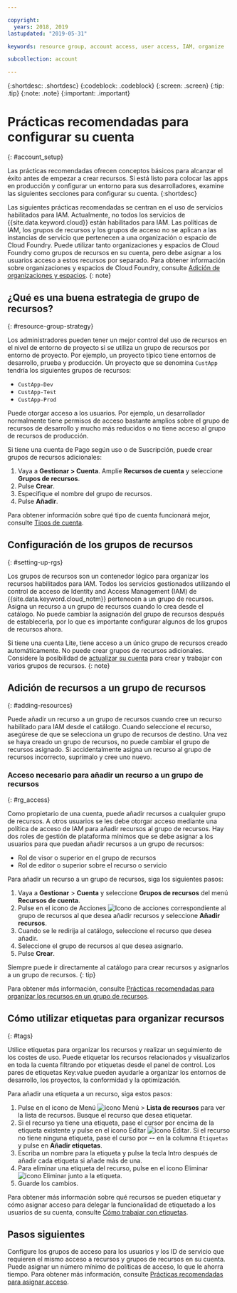 ```yaml
---

copyright:
  years: 2018, 2019
lastupdated: "2019-05-31"

keywords: resource group, account access, user access, IAM, organize

subcollection: account

---
```


{:shortdesc: .shortdesc}
{:codeblock: .codeblock}
{:screen: .screen}
{:tip: .tip}
{:note: .note}
{:important: .important}


# Prácticas recomendadas para configurar su cuenta
{: #account_setup}

Las prácticas recomendadas ofrecen conceptos básicos para alcanzar el éxito antes de empezar a crear recursos. Si está listo para colocar las apps en producción y configurar un entorno para sus desarrolladores, examine las siguientes secciones para configurar su cuenta.
{:shortdesc}

Las siguientes prácticas recomendadas se centran en el uso de servicios habilitados para IAM. Actualmente, no todos los servicios de {{site.data.keyword.cloud}} están habilitados para IAM. Las políticas de IAM, los grupos de recursos y los grupos de acceso no se aplican a las instancias de servicio que pertenecen a una organización o espacio de Cloud Foundry. Puede utilizar tanto organizaciones y espacios de Cloud Foundry como grupos de recursos en su cuenta, pero debe asignar a los usuarios acceso a estos recursos por separado. Para obtener información sobre organizaciones y espacios de Cloud Foundry, consulte [Adición de organizaciones y espacios](/docs/account?topic=account-orgsspacesusers).
{: note}

## ¿Qué es una buena estrategia de grupo de recursos?
{: #resource-group-strategy}

Los administradores pueden tener un mejor control del uso de recursos en el nivel de entorno de proyecto si se utiliza un grupo de recursos por entorno de proyecto. Por ejemplo, un proyecto típico tiene entornos de desarrollo, prueba y producción. Un proyecto que se denomina `CustApp` tendría los siguientes grupos de recursos:

* `CustApp-Dev`
* `CustApp-Test`
* `CustApp-Prod`

Puede otorgar acceso a los usuarios. Por ejemplo, un desarrollador normalmente tiene permisos de acceso bastante amplios sobre el grupo de recursos de desarrollo y mucho más reducidos o no tiene acceso al grupo de recursos de producción.

Si tiene una cuenta de Pago según uso o de Suscripción, puede crear grupos de recursos adicionales:

1. Vaya a **Gestionar > Cuenta**. Amplíe **Recursos de cuenta** y seleccione **Grupos de recursos**.
3. Pulse **Crear**.
4. Especifique el nombre del grupo de recursos.
5. Pulse **Añadir**.

Para obtener información sobre qué tipo de cuenta funcionará mejor, consulte [Tipos de cuenta](/docs/account?topic=account-accounts).


## Configuración de los grupos de recursos
{: #setting-up-rgs}

Los grupos de recursos son un contenedor lógico para organizar los recursos habilitados para IAM. Todos los servicios gestionados utilizando el control de acceso de Identity and Access Management (IAM) de {{site.data.keyword.cloud_notm}} pertenecen a un grupo de recursos. Asigna un recurso a un grupo de recursos cuando lo crea desde el catálogo. No puede cambiar la asignación del grupo de recursos después de establecerla, por lo que es importante configurar algunos de los grupos de recursos ahora.

Si tiene una cuenta Lite, tiene acceso a un único grupo de recursos creado automáticamente. No puede crear grupos de recursos adicionales. Considere la posibilidad de [actualizar su cuenta](/docs/account?topic=account-upgrading-account) para crear y trabajar con varios grupos de recursos.
{: note}


## Adición de recursos a un grupo de recursos
{: #adding-resources}

Puede añadir un recurso a un grupo de recursos cuando cree un recurso habilitado para IAM desde el catálogo. Cuando seleccione el recurso, asegúrese de que se selecciona un grupo de recursos de destino. Una vez se haya creado un grupo de recursos, no puede cambiar el grupo de recursos asignado. Si accidentalmente asigna un recurso al grupo de recursos incorrecto, suprímalo y cree uno nuevo.

### Acceso necesario para añadir un recurso a un grupo de recursos
{: #rg_access}

Como propietario de una cuenta, puede añadir recursos a cualquier grupo de recursos. A otros usuarios se les debe otorgar acceso mediante una política de acceso de IAM para añadir recursos al grupo de recursos. Hay dos roles de gestión de plataforma mínimos que se debe asignar a los usuarios para que puedan añadir recursos a un grupo de recursos:

* Rol de visor o superior en el grupo de recursos
* Rol de editor o superior sobre el recurso o servicio

Para añadir un recurso a un grupo de recursos, siga los siguientes pasos:

1. Vaya a **Gestionar** > **Cuenta** y seleccione **Grupos de recursos** del menú **Recursos de cuenta**.
2. Pulse en el icono de Acciones ![Icono de acciones](../icons/action-menu-icon.svg) correspondiente al grupo de recursos al que desea añadir recursos y seleccione **Añadir recursos**.
3. Cuando se le redirija al catálogo, seleccione el recurso que desea añadir.
4. Seleccione el grupo de recursos al que desea asignarlo.
5. Pulse **Crear**.

Siempre puede ir directamente al catálogo para crear recursos y asignarlos a un grupo de recursos.
{: tip}

Para obtener más información, consulte [Prácticas recomendadas para organizar los recursos en un grupo de recursos](/docs/resources?topic=resources-bp_resourcegroups).


## Cómo utilizar etiquetas para organizar recursos
{: #tags}

Utilice etiquetas para organizar los recursos y realizar un seguimiento de los costes de uso. Puede etiquetar los recursos relacionados y visualizarlos en toda la cuenta filtrando por etiquetas desde el panel de control. Los pares de etiquetas Key:value pueden ayudarle a organizar los entornos de desarrollo, los proyectos, la conformidad y la optimización.

Para añadir una etiqueta a un recurso, siga estos pasos:

1. Pulse en el icono de Menú ![icono Menú](../icons/icon_hamburger.svg) > **Lista de recursos** para ver la lista de recursos. Busque el recurso que desea etiquetar.
2. Si el recurso ya tiene una etiqueta, pase el cursor por encima de la etiqueta existente y pulse en el icono Editar ![icono Editar](../icons/edit-tagging.svg). Si el recurso no tiene ninguna etiqueta, pase el curso por **--** en la columna `Etiquetas` y pulse en **Añadir etiquetas**.
3. Escriba un nombre para la etiqueta y pulse la tecla Intro después de añadir cada etiqueta si añade más de una.
4. Para eliminar una etiqueta del recurso, pulse en el icono Eliminar ![icono Eliminar](../icons/close-tagging.svg) junto a la etiqueta.
5. Guarde los cambios.

Para obtener más información sobre qué recursos se pueden etiquetar y cómo asignar acceso para delegar la funcionalidad de etiquetado a los usuarios de su cuenta, consulte [Cómo trabajar con etiquetas](/docs/resources?topic=resources-tag).


## Pasos siguientes

Configure los grupos de acceso para los usuarios y los ID de servicio que requieren el mismo acceso a recursos y grupos de recursos en su cuenta. Puede asignar un número mínimo de políticas de acceso, lo que le ahorra tiempo. Para obtener más información, consulte [Prácticas recomendadas para asignar acceso](/docs/iam?topic=iam-cfaccess).
